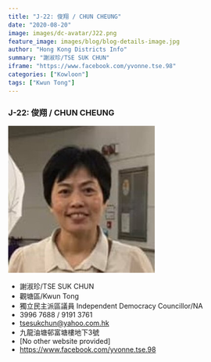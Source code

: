 ```yaml
---
title: "J-22: 俊翔 / CHUN CHEUNG"
date: "2020-08-20"
image: images/dc-avatar/J22.png
feature_image: images/blog/blog-details-image.jpg
author: "Hong Kong Districts Info"
summary: "謝淑珍/TSE SUK CHUN"
iframe: "https://www.facebook.com/yvonne.tse.98"
categories: ["Kowloon"]
tags: ["Kwun Tong"]
---
```


### J-22: 俊翔 / CHUN CHEUNG  
![](/images/dc-avatar/J22.png)  

 - 謝淑珍/TSE SUK CHUN  
 - 觀塘區/Kwun Tong  
 - 獨立民主派區議員 Independent Democracy Councillor/NA  
 - 3996 7688 / 9191 3761  
 - tsesukchun@yahoo.com.hk  
 - 九龍油塘邨富塘樓地下3號  
 - [No other website provided]  
 - https://www.facebook.com/yvonne.tse.98
